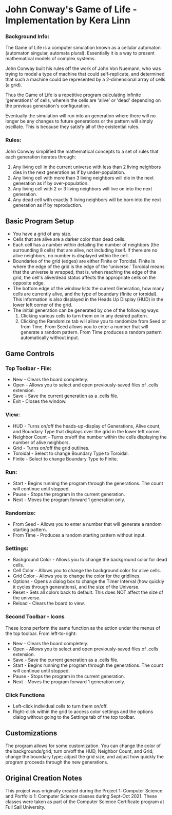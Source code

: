 # John Conway's Game of Life - Implementation by Kera Linn
### Background Info:  

The Game of Life is a computer simulation known as a cellular automaton (automaton singular, automata plural). Essentially it is a way to present mathematical models of complex systems.   

John Conway built his rules off the work of John Von Nuemann, who was trying to model a type of machine that could self-replicate, and determined that such a machine could be represented by a 2-dimensional array of cells (a grid).   

Thus the Game of Life is a repetitive program calculating infinite 'generations' of cells, wherein the cells are 'alive' or 'dead' depending on the previous generation's configuration.   

Eventually the simulation will run into an generation where there will no longer be any changes to future generations or the pattern will simply oscillate. This is because they satisfy all of the existential rules.   

### Rules:

John Conway simplified the mathematical concepts to a set of rules that each generation iterates through:   

1. Any living cell in the current universe with less than 2 living neighbors dies in the next generation as if by under-population.   
2. Any living cell with more than 3 living neighbors will die in the next generation as if by over-population.  
3. Any living cell with 2 or 3 living neighbors will live on into the next generation.   
4. Any dead cell with exactly 3 living neighbors will be born into the next generation as if by reproduction. 


## Basic Program Setup
* You have a grid of any size.
* Cells that are alive are a darker color than dead cells.
* Each cell has a number within detailing the number of neighbors (the surrounding 8 cells) that are alive, not including itself. If there are no alive neighbors, no number is displayed within the cell.
* Boundaries of the grid (edges) are either Finite or Toroidal. Finite is where the edge of the grid is the edge of the 'universe.' Toroidal means that the universe is wrapped, that is, when reaching the edge of the grid, the cell's alive/dead status affects the appropriate cells on the opposite edge.
* The bottom edge of the window lists the current Generation, how many cells are currently alive, and the type of boundary (finite or toroidal). This information is also displayed in the Heads Up Display (HUD) in the lower left corner of the grid.
* The initial generation can be generated by one of the following ways:
   1. Clicking various cells to turn them on in any desired pattern.
   2. Clicking the Randomize tab will allow you to randomize from Seed or from Time. From Seed allows you to enter a number that will generate a random pattern. From Time produces a random pattern automatically without input.
   
## Game Controls
### Top Toolbar - File:
+ New - Clears the board completely.
+ Open - Allows you to select and open previously-saved files of .cells extension.
+ Save - Save the current generation as a .cells file.
+ Exit - Closes the window.
### View:
+ HUD - Turns on/off the heads-up-display of Generations, Alive count, and Boundary Type that displays over the grid in the lower left corner.
+ Neighbor Count - Turns on/off the number within the cells displaying the number of alive neighbors.
+ Grid - Turns on/off the grid outlines.
+ Toroidal - Select to change Boundary Type to Toroidal.
+ Finite - Select to change Boundary Type to Finite.
### Run:
+ Start - Begins running the program through the generations. The count will continue until stopped.
+ Pause - Stops the program in the current generation.
+ Next - Moves the program forward 1 generation only.
### Randomize:
+ From Seed - Allows you to enter a number that will generate a random starting pattern.
+ From Time - Produces a random starting pattern without input.
### Settings:
+ Background Color - Allows you to change the background color for dead cells.
+ Cell Color - Allows you to change the background color for alive cells.
+ Grid Color - Allows you to change the color for the gridlines.
+ Options - Opens a dialog box to change the Timer Interval (how quickly it cycles through generations), and the size of the Universe.
+ Reset - Sets all colors back to default. This does NOT affect the size of the universe.
+ Reload - Clears the board to view. 


### Second Toolbar - Icons
These icons perform the same function as the action under the menus of the top toolbar. From left-to-right:
+ New - Clears the board completely.
+ Open - Allows you to select and open previously-saved files of .cells extension.
+ Save - Save the current generation as a .cells file.
+ Start - Begins running the program through the generations. The count will continue until stopped.
+ Pause - Stops the program in the current generation.
+ Next - Moves the program forward 1 generation only.


### Click Functions
+ Left-click individual cells to turn them on/off.
+ Right-click within the grid to access color settings and the options dialog without going to the Settings tab of the top toolbar.

## Customizations

The program allows for some customization. You can change the color of the backgrounds/grid; turn on/off the HUD, Neighbor Count, and Grid; change the boundary type; adjust the grid size; and adjust how quickly the program proceeds through the new generations.


Original Creation Notes
------
This project was originally created during the Project 1: Computer Science and Portfolio 1: Computer Science classes during Sept-Oct 2021. These classes were taken as part of the Computer Science Certificate program at Full Sail University.
